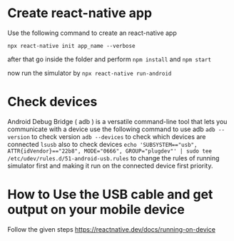 # Create react-native app
Use the following command to create an react-native app
```console
npx react-native init app_name --verbose
```

after that go inside the folder and perform `npm install` and `npm start`

now run the simulator by `npx react-native run-android`

# Check devices
Android Debug Bridge ( adb ) is a versatile command-line tool that lets you communicate with a device
use the following command to use adb
`adb --version` to check version
`adb --devices` to check which devices are connected
`lsusb` also to check devices
`echo 'SUBSYSTEM=="usb", ATTR{idVendor}=="22b8", MODE="0666", GROUP="plugdev"' | sudo tee /etc/udev/rules.d/51-android-usb.rules` to change the rules of running simulator first and making it run on the connected device first priority.

# How to Use the USB cable and get output on your mobile device
Follow the given steps
https://reactnative.dev/docs/running-on-device

